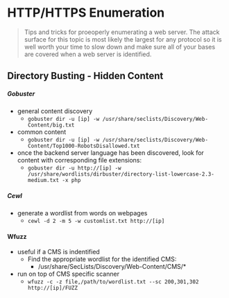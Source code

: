 # HTTP/HTTPS Enumeration
> Tips and tricks for proeoperly enumerating a web server. The attack surface for this topic is most likely the largest for any protocol so it is well worth your time to slow down and make sure all of your bases are covered when a web server is identified. 


## Directory Busting - Hidden Content
##### Gobuster
- general content discovery
	- ```gobuster dir -u [ip] -w /usr/share/seclists/Discovery/Web-Content/big.txt```
- common content
	- ```gobuster dir -u [ip] -w /usr/share/seclists/Discovery/Web-Content/Top1000-RobotsDisallowed.txt```
- once the backend server language has been discovered, look for content with corresponding file extensions: 
	- ```gobuster dir -u http://[ip] -w /usr/share/wordlists/dirbuster/directory-list-lowercase-2.3-medium.txt -x php```

##### Cewl
- generate a wordlist from words on webpages
	- ```cewl -d 2 -m 5 -w customlist.txt http://[ip]```

#### Wfuzz
- useful if a CMS is indentified
	- Find the appropriate wordlist for the identified CMS: 
		- /usr/share/SecLists/Discovery/Web-Content/CMS/*
- run on top of CMS specific scanner
	- ```wfuzz -c -z file,/path/to/wordlist.txt --sc 200,301,302 http://[ip]/FUZZ```

### 



